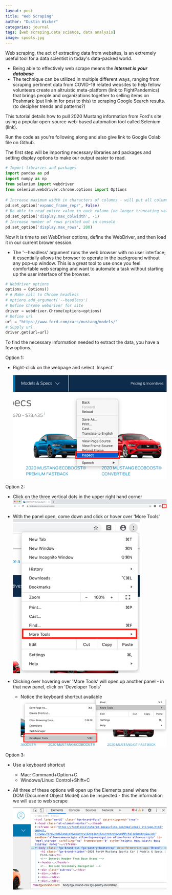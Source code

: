 ```yaml
---
layout: post
title: "Web Scraping"
author: "Dustin Wicker"
categories: journal
tags: [web scraping,data science, data analysis]
image: spools.jpg
---
```


Web scraping, the act of extracting data from websites, is an extremely useful tool for a data scientist in today's data-packed world.
* Being able to effectively web scrape means the _**internet is your database**_
* The technique can be utilized in multiple different ways, ranging from scraping pertinent data from COVID-19 related websites to help fellow volunteers create an altruistic meta-platform (link to FightPandemics) that brings people and organizations together to selling items on Poshmark (put link in for post to this) to scraping Google Search results. (to decipher trends and patterns?)  
  
This tutorial details how to pull 2020 Mustang information from Ford's site using a popular open-source web-based automation tool called Selenium (link).

Run the code as you're following along and also give link to Google Colab file on Github.

The first step will be importing necessary libraries and packages and setting display options to make our output easier to read.
```python
# Import libraries and packages
import pandas as pd
import numpy as np
from selenium import webdriver
from selenium.webdriver.chrome.options import Options

# Increase maximum width in characters of columns - will put all columns in same line in console readout
pd.set_option('expand_frame_repr', False)
# Be able to read entire value in each column (no longer truncating values)
pd.set_option('display.max_colwidth', -1)
# Increase number of rows printed out in console
pd.set_option('display.max_rows', 200)
```  
  
Now it is time to set WebDriver options, define the WebDriver, and then load it in our current brower session.
* The '--headless' argument runs the web browser with no user interface; it essentially allows the browser to operate in the background without any pop-up window. This is a great tool to use once you feel comfortable web scraping and want to automate a task without starting up the user interface of the browser.
```python
# Webdriver options
options = Options()
# # Make call to Chrome headless
# options.add_argument('--headless')
# Define Chrome webdriver for site
driver = webdriver.Chrome(options=options)
# Define url
url = "https://www.ford.com/cars/mustang/models/"
# Supply url
driver.get(url=url)
```  
  
To find the necessary information needed to extract the data, you have a few options.  
  
Option 1: 
* Right-click on the webpage and select 'Inspect'
![Distribution_of_Continuous_Features_by_Target](/assets/img/visual_guide_to_get_scraping_info_6.png "Distributions of Continuous Features by Target")  
  

Option 2:
* Click on the three vertical dots in the upper right hand corner
![Distribution_of_Continuous_Features_by_Target](/assets/img/visual_guide_to_get_scraping_info_1.png "Distributions of Continuous Features by Target")  
  
* With the panel open, come down and click or hover over 'More Tools'
![Distribution_of_Continuous_Features_by_Target](/assets/img/visual_guide_to_get_scraping_info_2.png "Distributions of Continuous Features by Target")  

* Clicking over hovering over 'More Tools' will open up another panel - in that new panel, click on 'Developer Tools'
   * Notice the keyboard shortcut available
![Distribution_of_Continuous_Features_by_Target](/assets/img/visual_guide_to_get_scraping_info_4.png "Distributions of Continuous Features by Target")  

Option 3:
* Use a keyboard shortcut
   * Mac: Command+Option+C
   * Windows/Linux: Control+Shift+C
  

* All three of these options will open up the Elements panel where the DOM (Document Object Model) can be inspected - this the information we will use to web scrape
![Distribution_of_Continuous_Features_by_Target](/assets/img/visual_guide_to_get_scraping_info_5.png "Distributions of Continuous Features by Target")


